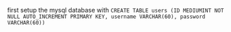 first setup the mysql database with `CREATE TABLE users (ID MEDIUMINT NOT NULL AUTO_INCREMENT PRIMARY KEY, username VARCHAR(60), password VARCHAR(60)) `